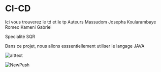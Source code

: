 # CI-CD
Ici vous trouverez  le td et le tp
Auteurs
Massudom Josepha
Koularambaye Romeo 
Kameni Gabriel

Specialité SQR

Dans ce projet, nous allons esssentiellement utiliser le langage JAVA

![alttext](https://th.bing.com/th/id/OIP.BNlMMtzkKh4G49JGfp83gwHaFj?pid=ImgDet&rs=1)

![NewPush](https://github.com/gabi49/CI-CD/actions/workflows/blank.yml/badge.svg)
